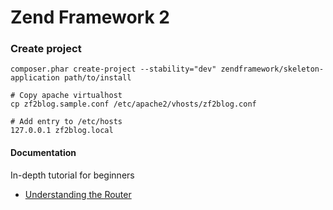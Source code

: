 # Zend Framework 2

### Create project

```
composer.phar create-project --stability="dev" zendframework/skeleton-application path/to/install

# Copy apache virtualhost
cp zf2blog.sample.conf /etc/apache2/vhosts/zf2blog.conf

# Add entry to /etc/hosts
127.0.0.1 zf2blog.local
```

#### Documentation

In-depth tutorial for beginners

- [Understanding the Router](http://framework.zend.com/manual/current/en/in-depth-guide/understanding-routing.html)
